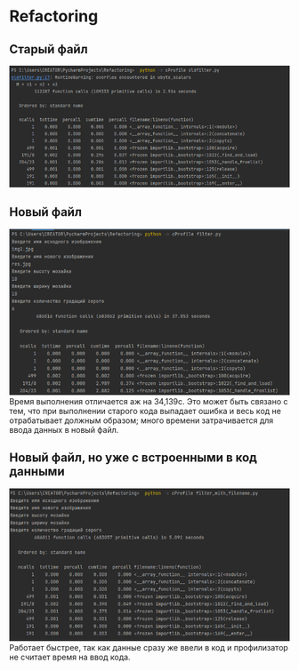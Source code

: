 # Refactoring
## Старый файл
![Иллюстрация к проекту](https://github.com/YungIra/pictures/blob/main/oldfilter%20res.PNG)
## Новый файл
![Иллюстрация к проекту](https://github.com/YungIra/pictures/blob/main/filter%20res.PNG)  
 Время выполнения отличается аж на 34,139с. Это может быть связано с тем, что при выполнении старого кода выпадает ошибка и весь код не отрабатывает должным образом; много времени затрачивается для ввода данных в новый файл.
## Новый файл, но уже с встроенными в код данными  
![Иллюстрация к проекту](https://github.com/YungIra/pictures/blob/main/filter_with%20res.PNG)  
Работает быстрее, так как данные сразу же ввели в код и профилизатор не считает время на ввод кода.
